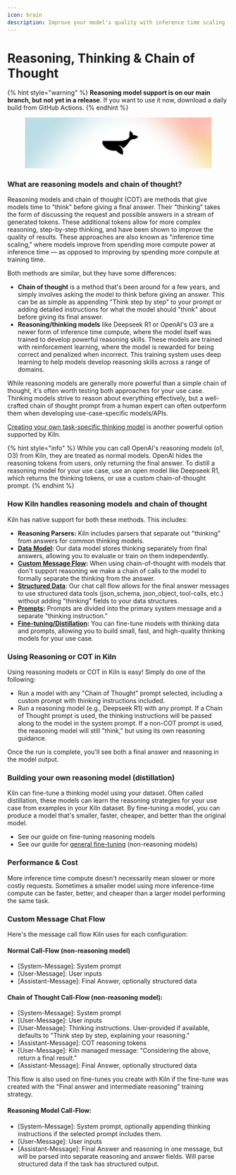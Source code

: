 ```yaml
---
icon: brain
description: Improve your model's quality with inference time scaling
---
```


# Reasoning, Thinking & Chain of Thought

{% hint style="warning" %}
**Reasoning model support is on our main branch, but not yet in a release**. If you want to use it now, download a daily build from GitHub Actions.
{% endhint %}

<figure><img src="../.gitbook/assets/reasoning (1).png" alt=""><figcaption></figcaption></figure>

### What are reasoning models and chain of thought?

Reasoning models and chain of thought (COT) are methods that give models time to "think" before giving a final answer. Their "thinking" takes the form of discussing the request and possible answers in a stream of generated tokens. These additional tokens allow for more complex reasoning, step-by-step thinking, and have been shown to improve the quality of results. These approaches are also known as "inference time scaling," where models improve from spending more compute power at inference time — as opposed to improving by spending more compute at training time.

Both methods are similar, but they have some differences:

* **Chain of thought** is a method that's been around for a few years, and simply involves asking the model to think before giving an answer. This can be as simple as appending "Think step by step" to your prompt or adding detailed instructions for what the model should "think" about before giving its final answer.
* **Reasoning/thinking models** like Deepseek R1 or OpenAI's O3 are a newer form of inference time compute, where the model itself was trained to develop powerful reasoning skills. These models are trained with reinforcement learning, where the model is rewarded for being correct and penalized when incorrect. This training system uses deep learning to help models develop reasoning skills across a range of domains.

While reasoning models are generally more powerful than a simple chain of thought, it's often worth testing both approaches for your use case. Thinking models strive to reason about everything effectively, but a well-crafted chain of thought prompt from a human expert can often outperform them when developing use-case-specific models/APIs.&#x20;

[Creating your own task-specific thinking model](reasoning-thinking-and-chain-of-thought.md#building-your-own-reasoning-model-distillation) is another powerful option supported by Kiln.

{% hint style="info" %}
While you can call OpenAI's reasoning models (o1, O3) from Kiln, they are treated as normal models. OpenAI hides the reasoning tokens from users, only returning the final answer. To distill a reasoning model for your use case, use an open model like Deepseek R1, which returns the thinking tokens, or use a custom chain-of-thought prompt.
{% endhint %}

### How Kiln handles reasoning models and chain of thought

Kiln has native support for both these methods. This includes:

* **Reasoning Parsers:** Kiln includes parsers that separate out "thinking" from answers for common thinking models.
* [**Data Model**](kiln-datamodel.md)**:** Our data model stores thinking separately from final answers, allowing you to evaluate or train on them independently.
* [**Custom Message Flow**](reasoning-thinking-and-chain-of-thought.md#custom-message-chat-flow)**:** When using chain-of-thought with models that don't support reasoning we make a chain of calls to the model to formally separate the thinking from the answer.
* [**Structured Data**](structured-data-json.md): Our chat call flow allows for the final answer messages to use structured data tools (json\_schema, json\_object, tool-calls, etc.) without adding "thinking" fields to your data structures.
* [**Prompts**](prompts.md)**:** Prompts are divided into the primary system message and a separate "thinking instruction."
* [**Fine-tuning/Distillation**](reasoning-thinking-and-chain-of-thought.md#building-your-own-reasoning-model-distillation)**:** You can fine-tune models with thinking data and prompts, allowing you to build small, fast, and high-quality thinking models for your use case.

### Using Reasoning or COT in Kiln

Using reasoning models or COT in Kiln is easy! Simply do one of the following:

* Run a model with any "Chain of Thought" prompt selected, including a custom prompt with thinking instructions included.
* Run a reasoning model (e.g., Deepseek R1) with any prompt. If a Chain of Thought prompt is used, the thinking instructions will be passed along to the model in the system prompt. If a non-COT prompt is used, the reasoning model will still "think," but using its own reasoning guidance.

Once the run is complete, you'll see both a final answer and reasoning in the model output.

### Building your own reasoning model (distillation)

Kiln can fine-tune a thinking model using your dataset. Often called distillation, these models can learn the reasoning strategies for your use case from examples in your Kiln dataset. By fine-tuning a model, you can produce a model that's smaller, faster, cheaper, and better than the original model.

* See our guide on fine-tuning reasoning models
* See our guide for [general fine-tuning](fine-tuning-guide.md) (non-reasoning models)

### Performance & Cost

More inference time compute doesn't necessarily mean slower or more costly requests. Sometimes a smaller model using more inference-time compute can be faster, better, and cheaper than a larger model performing the same task.

### Custom Message Chat Flow

Here's the message call flow Kiln uses for each configuration:

#### Normal Call-Flow (non-reasoning model)

* \[System-Message]: System prompt
* \[User-Message]: User inputs
* \[Assistant-Message]: Final Answer, optionally structured data

#### Chain of Thought Call-Flow (non-reasoning model):

* \[System-Message]: System prompt
* \[User-Message]: User inputs
* \[User-Message]: Thinking instructions. User-provided if available, defaults to "Think step by step, explaining your reasoning."
* \[Assistant-Message]: COT reasoning tokens
* \[User-Message]: Kiln managed message: "Considering the above, return a final result."
* \[Assistant-Message]: Final Answer, optionally structured data

This flow is also used on fine-tunes you create with Kiln if the fine-tune was created with the "Final answer and intermediate reasoning" training strategy.

#### Reasoning Model Call-Flow:

* \[System-Message]: System prompt, optionally appending thinking instructions if the selected prompt includes them.
* \[User-Message]: User inputs
* \[Assistant-Message]: Final Answer and reasoning in one message, but will be parsed into separate reasoning and answer fields. Will parse structured data if the task has structured output.
